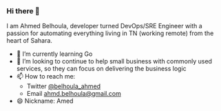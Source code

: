 ### Hi there 👋

I am Ahmed Belhoula, developer turned DevOps/SRE Engineer with a passion for automating everything living in TN (working remote) from the heart of Sahara.

- 🌱 I’m currently learning Go 
- 👯 I’m looking to continue to help small business with commonly used services, so they can focus on delivering the business logic
- 📫 How to reach me:
  - Twitter [@belhoula_ahmed](https://twitter.com/belhoula_ahmed)
  - Email ahmd.belhoula@gmail.com
- 😄 Nickname: Amed
